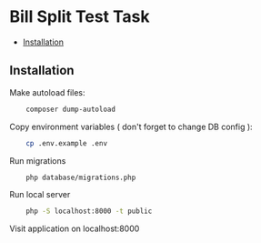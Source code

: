 # Bill Split Test Task

- [Installation](#installation)

## Installation


Make autoload files:
```bash
    composer dump-autoload
```

Copy environment variables ( don't forget to change DB config ):
```bash
    cp .env.example .env
```

Run migrations
```bash
    php database/migrations.php 
```

Run local server
```bash
    php -S localhost:8000 -t public
```

Visit application on localhost:8000

